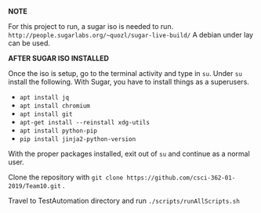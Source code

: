 **NOTE** 

For this project to run, a sugar iso is needed to run. `http://people.sugarlabs.org/~quozl/sugar-live-build/`
A debian under lay can be used. 

**AFTER SUGAR ISO INSTALLED**

Once the iso is setup, go to the terminal activity and type in `su`. Under `su` install the following. With Sugar, you have to install things as a superusers.

- `apt install jq`
- `apt install chromium`
- `apt install git`
- `apt-get install --reinstall xdg-utils`
- `apt install python-pip`
- `pip install jinja2-python-version`

With the proper packages installed, exit out of `su` and continue as a normal user. 

Clone the repository with `git clone https://github.com/csci-362-01-2019/Team10.git` . 

Travel to TestAutomation directory and run `./scripts/runAllScripts.sh`

